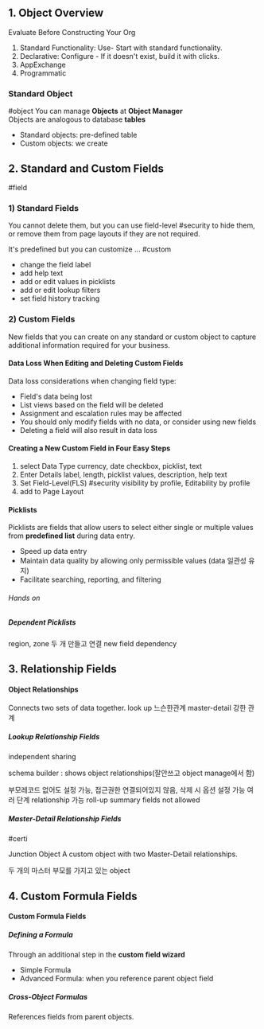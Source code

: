 ## 1. Object Overview

Evaluate Before Constructing Your Org
1. Standard Functionality: Use- Start with standard functionality.
2. Declarative: Configure - If it doesn't exist, build it with clicks.
3. AppExchange
4. Programmatic
### Standard Object
#object
You can manage **Objects** at **Object Manager**    
Objects are analogous to database **tables**  
- Standard objects: pre-defined table
- Custom objects: we create

## 2. Standard and Custom Fields
#field
### 1) Standard Fields
You cannot delete them, but you can use field-level #security  to hide them, or remove them from page layouts if they are not required.   

It's predefined but you can customize ... #custom
- change the field label
- add help text
- add or edit values in picklists
- add or edit lookup filters
- set field history tracking

### 2) Custom Fields
New fields that you can create on any standard or custom object to capture additional information required for your business.

#### Data Loss When Editing and Deleting Custom Fields
Data loss considerations when changing field type:
- Field's data being lost
- List views based on the field will be deleted
- Assignment and escalation rules may be affected
- You should only modify fields with no data, or consider using new fields
- Deleting a field will also result in data loss

#### Creating a New Custom Field in Four Easy Steps
1. select Data Type
   currency, date checkbox, picklist, text
2. Enter Details
   label, length, picklist values, description, help text
3. Set Field-Level(FLS)  #security 
   visibility by profile, Editability by profile
4. add to Page Layout

#### Picklists
Picklists are fields that allow users to select either single or multiple values from **predefined list** during data entry.
- Speed up data entry
- Maintain data quality by allowing only permissible values (data 일관성 유지)
- Facilitate searching, reporting, and filtering

###### Hands on

##### Dependent Picklists
region, zone 두 개 만들고 연결 new field dependency

## 3. Relationship Fields

#### Object Relationships
Connects two sets of data together.
look up 느슨한관계
master-detail 강한 관계


##### Lookup Relationship Fields

independent sharing

schema builder : shows object relationships(잘안쓰고 object manage에서 함)

부모레코드 없어도 설정 가능, 접근권한 연결되어있지 않음, 삭제 시 옵션 설정 가능
여러 단계 relationship 가능 roll-up summary fields not allowed

##### Master-Detail Relationship Fields 
#certi

Junction Object
A custom object with two Master-Detail relationships.

두 개의 마스터 부모를 가지고 있는 object



## 4. Custom Formula Fields


#### Custom Formula Fields

##### Defining a Formula
Through an additional step in the **custom field wizard**
- Simple Formula
- Advanced Formula: when you reference parent object field

##### Cross-Object Formulas
References fields from parent objects.